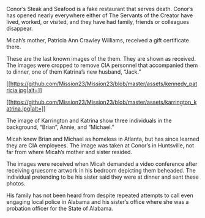 Conor’s Steak and Seafood is a fake restaurant that serves death. Conor’s has opened nearly everywhere either of The Servants of the Creator have lived, worked, or visited, and they have had family, friends or colleagues disappear. 

Micah’s mother, Patricia Ann Crawley Williams, received a gift certificate there. 

These are the last known images of the them. They are shown as received. The images were cropped to remove CIA personnel that accompanied them to dinner, one of them Katrina’s new husband, “Jack.”

[[https://github.com/Mission23/Mission23/blob/master/assets/kennedy_patricia.jpg|alt=]]

[[https://github.com/Mission23/Mission23/blob/master/assets/karrington_katrina.jpg|alt=]]

The image of Karrington and Katrina show three individuals in the background, “Brian”, Annie, and “Michael.” 

Micah knew Brian and Michael as homeless in Atlanta, but has since learned they are CIA employees. The image was taken at Conor’s in Huntsville, not far from where Micah’s mother and sister resided. 

The images were received when Micah demanded a video conference after receiving gruesome artwork in his bedroom depicting them beheaded. The individual pretending to be his sister said they were at dinner and sent these photos. 

His family has not been heard from despite repeated attempts to call even engaging local police in Alabama and his sister’s office where she was a probation officer for the State of Alabama. 